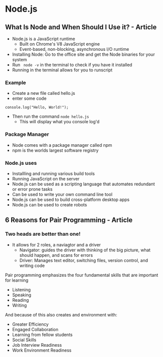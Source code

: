 # Node.js
## What Is Node and When Should I Use it? - Article
* Node.js is a JavaScript runtime
  * Built on Chrome's V8 JavaScript engine
  * Event-based, non-blocking, asynchronous I/O runtime
* Installing Node: Go to the office site and get the Node binaries for your system
* Run ` node -v` in the terminal to check if you have it installed
* Running in the terminal allows for you to runscript
### Example
* Create a new file called hello.js
* enter some code

`console.log("Hello, World!");`

* Then run the command `node hello.js`
  * This will display what you console log'd

### Package Manager
* Node comes with a package manager called npm
* npm is the worlds largest software registry

### Node.js uses
* Installling and running various build tools
* Running JavaScript on the server
* Node.js can be used as a scripting language that automates redundant or error prone tasks
* Can be used to write your own command line tool
* Node.js can be used to build cross-platform desktop apps
* Node.js can be used to create robots

## 6 Reasons for Pair Programming - Article
### Two heads are better than one!
* It allows for 2 roles, a naviagtor and a driver
  * Navigator: guides the driver with thinking of the big picture, what should happen, and scans for errors
  * Driver: Manages text editor, switching files, version control, and writing code

Pair programming emphasizes the four fundamental skills that are important for learning
* Listening
* Speaking
* Reading
* Writing

And because of this also creates and environment with:
* Greater Efficiency
* Engaged Collaboration
* Learning from fellow students
* Social Skills
* Job Interview Readiness
* Work Environment Readiness
